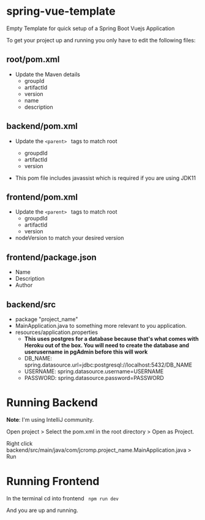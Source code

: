 # spring-vue-template
Empty Template for quick setup of a Spring Boot Vuejs Application

To get your project up and running you only have to edit the following files:

## root/pom.xml
  * Update the Maven details
    * groupId
    * artifactId
    * version
    * name
    * description
    
## backend/pom.xml
  * Update the `<parent> ` tags to match root
    * groupdId
    * artifactId
    * version
    
  * This pom file includes javassist which is required if you are using JDK11
  
## frontend/pom.xml
  * Update the `<parent> ` tags to match root
    * groupdId
    * artifactId
    * version
  * nodeVersion to match your desired version
  
## frontend/package.json
  * Name
  * Description
  * Author
  
## backend/src
  * package "project_name"
  * MainApplication.java to something more relevant to you application.
  * resources/application.properties
    * **This uses postgres for a database because that's what comes with Heroku out of the box. You will need to create the database and userusername in pgAdmin before this will work**
    * DB_NAME: spring.datasource.url=jdbc:postgresql://localhost:5432/DB_NAME
    * USERNAME: spring.datasource.username=USERNAME
    * PASSWORD: spring.datasource.password=PASSWORD
  
# Running Backend
**Note**: I'm using IntelliJ community.

Open project > Select the pom.xml in the root directory > Open as Project.

Right click backend/src/main/java/com/jcromp.project_name.MainApplication.java > Run

# Running Frontend

In the terminal cd into frontend
` npm run dev` 

And you are up and running.

